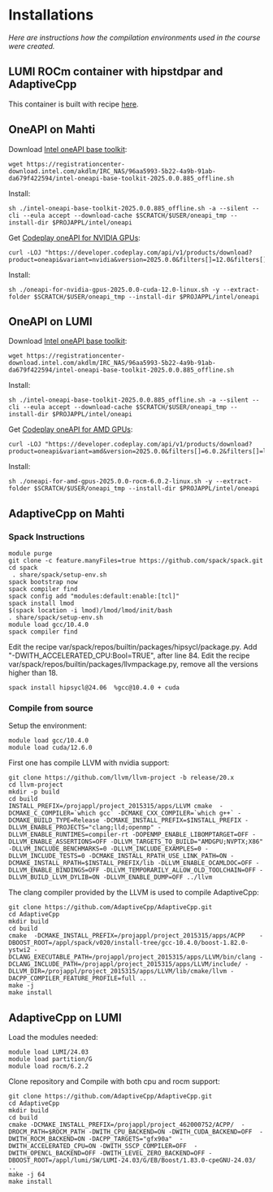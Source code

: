 # Installations

*Here are instructions how the compilation environments used in the course were created.*

## LUMI ROCm container with hipstdpar and AdaptiveCpp

This container is built with recipe [here](https://github.com/trossi/containers/tree/main/examples/rocm_acpp).

## OneAPI on Mahti

Download [Intel oneAPI base toolkit](https://www.intel.com/content/www/us/en/developer/tools/oneapi/base-toolkit-download.html?packages=oneapi-toolkit&oneapi-toolkit-os=linux&oneapi-lin=offline):

    wget https://registrationcenter-download.intel.com/akdlm/IRC_NAS/96aa5993-5b22-4a9b-91ab-da679f422594/intel-oneapi-base-toolkit-2025.0.0.885_offline.sh

Install:

    sh ./intel-oneapi-base-toolkit-2025.0.0.885_offline.sh -a --silent --cli --eula accept --download-cache $SCRATCH/$USER/oneapi_tmp --install-dir $PROJAPPL/intel/oneapi

Get [Codeplay oneAPI for NVIDIA GPUs](https://developer.codeplay.com/products/oneapi/nvidia/2025.0.0/guides/get-started-guide-nvidia#installation):

    curl -LOJ "https://developer.codeplay.com/api/v1/products/download?product=oneapi&variant=nvidia&version=2025.0.0&filters[]=12.0&filters[]=linux"

Install:

    sh ./oneapi-for-nvidia-gpus-2025.0.0-cuda-12.0-linux.sh -y --extract-folder $SCRATCH/$USER/oneapi_tmp --install-dir $PROJAPPL/intel/oneapi

## OneAPI on LUMI

Download [Intel oneAPI base toolkit](https://www.intel.com/content/www/us/en/developer/tools/oneapi/base-toolkit-download.html?packages=oneapi-toolkit&oneapi-toolkit-os=linux&oneapi-lin=offline):

    wget https://registrationcenter-download.intel.com/akdlm/IRC_NAS/96aa5993-5b22-4a9b-91ab-da679f422594/intel-oneapi-base-toolkit-2025.0.0.885_offline.sh

Install:

    sh ./intel-oneapi-base-toolkit-2025.0.0.885_offline.sh -a --silent --cli --eula accept --download-cache $SCRATCH/$USER/oneapi_tmp --install-dir $PROJAPPL/intel/oneapi

Get [Codeplay oneAPI for AMD GPUs](https://developer.codeplay.com/products/oneapi/amd/2025.0.0/guides/get-started-guide-amd#installation):

    curl -LOJ "https://developer.codeplay.com/api/v1/products/download?product=oneapi&variant=amd&version=2025.0.0&filters[]=6.0.2&filters[]=linux"

Install:

    sh ./oneapi-for-amd-gpus-2025.0.0-rocm-6.0.2-linux.sh -y --extract-folder $SCRATCH/$USER/oneapi_tmp --install-dir $PROJAPPL/intel/oneapi

## AdaptiveCpp on Mahti

### Spack Instructions  
```
module purge
git clone -c feature.manyFiles=true https://github.com/spack/spack.git
cd spack
 . share/spack/setup-env.sh
spack bootstrap now
spack compiler find
spack config add "modules:default:enable:[tcl]"
spack install lmod
$(spack location -i lmod)/lmod/lmod/init/bash
. share/spack/setup-env.sh
module load gcc/10.4.0
spack compiler find
```
Edit the recipe var/spack/repos/builtin/packages/hipsycl/package.py. Add "-DWITH_ACCELERATED_CPU:Bool=TRUE", after line 84. Edit the recipe var/spack/repos/builtin/packages/llvmpackage.py, remove all the versions higher than 18.
```
spack install hipsycl@24.06  %gcc@10.4.0 + cuda
```

### Compile from source

Setup the environment:
```
module load gcc/10.4.0
module load cuda/12.6.0
```

First one has compile LLVM with nvidia support:
```
git clone https://github.com/llvm/llvm-project -b release/20.x
cd llvm-project
mkdir -p build
cd build
INSTALL_PREFIX=/projappl/project_2015315/apps/LLVM cmake  -DCMAKE_C_COMPILER=`which gcc` -DCMAKE_CXX_COMPILER=`which g++` -DCMAKE_BUILD_TYPE=Release -DCMAKE_INSTALL_PREFIX=$INSTALL_PREFIX -DLLVM_ENABLE_PROJECTS="clang;lld;openmp" -DLLVM_ENABLE_RUNTIMES=compiler-rt -DOPENMP_ENABLE_LIBOMPTARGET=OFF -DLLVM_ENABLE_ASSERTIONS=OFF -DLLVM_TARGETS_TO_BUILD="AMDGPU;NVPTX;X86" -DLLVM_INCLUDE_BENCHMARKS=0 -DLLVM_INCLUDE_EXAMPLES=0 -DLLVM_INCLUDE_TESTS=0 -DCMAKE_INSTALL_RPATH_USE_LINK_PATH=ON -DCMAKE_INSTALL_RPATH=$INSTALL_PREFIX/lib -DLLVM_ENABLE_OCAMLDOC=OFF -DLLVM_ENABLE_BINDINGS=OFF -DLLVM_TEMPORARILY_ALLOW_OLD_TOOLCHAIN=OFF -DLLVM_BUILD_LLVM_DYLIB=ON -DLLVM_ENABLE_DUMP=OFF ../llvm

```
The clang compiler provided by the LLVM is used to compile AdaptiveCpp:
```
git clone https://github.com/AdaptiveCpp/AdaptiveCpp.git
cd AdaptiveCpp
mkdir build
cd build
cmake  -DCMAKE_INSTALL_PREFIX=/projappl/project_2015315/apps/ACPP    -DBOOST_ROOT=/appl/spack/v020/install-tree/gcc-10.4.0/boost-1.82.0-ystwi2 -DCLANG_EXECUTABLE_PATH=/projappl/project_2015315/apps/LLVM/bin/clang -DCLANG_INCLUDE_PATH=/projappl/project_2015315/apps/LLVM/include/ -DLLVM_DIR=/projappl/project_2015315/apps/LLVM/lib/cmake/llvm -DACPP_COMPILER_FEATURE_PROFILE=full .. 
make -j
make install
``` 
## AdaptiveCpp on LUMI


Load the modules needed:
```
module load LUMI/24.03
module load partition/G
module load rocm/6.2.2
```
Clone repository and Compile with both cpu and rocm support:
```
git clone https://github.com/AdaptiveCpp/AdaptiveCpp.git
cd AdaptiveCpp
mkdir build
cd build
cmake -DCMAKE_INSTALL_PREFIX=/projappl/project_462000752/ACPP/  -DROCM_PATH=$ROCM_PATH -DWITH_CPU_BACKEND=ON -DWITH_CUDA_BACKEND=OFF  -DWITH_ROCM_BACKEND=ON -DACPP_TARGETS="gfx90a"  -DWITH_ACCELERATED_CPU=ON -DWITH_SSCP_COMPILER=OFF  -DWITH_OPENCL_BACKEND=OFF -DWITH_LEVEL_ZERO_BACKEND=OFF -DBOOST_ROOT=/appl/lumi/SW/LUMI-24.03/G/EB/Boost/1.83.0-cpeGNU-24.03/ ..
make -j 64 
make install 
```
